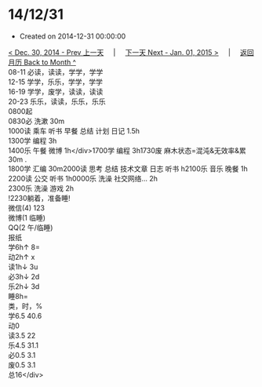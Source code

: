 # 14/12/31

* Created on 2014-12-31 00:00:00

[&lt; Dec. 30, 2014 - Prev 上一天](d30.md)     \|     [下一天 Next - Jan. 01, 2015 &gt;](../../2015/01/d01.md)     \|     [返回月历 Back to Month ^](index.md)   
08-11 必读，读读，学学，学学  
12-15 学学，乐乐，学学，学学  
16-19 学学，废学，读读，读读  
20-23 乐乐，读读，乐乐，乐乐  
0800起  
0830必 洗漱 30m  
1000读 乘车 听书 早餐 总结 计划 日记 1.5h  
1300学 编程 3h  
1400乐 午餐 微博 1h&lt;/div&gt;1700学 编程 3h1730废 麻木状态=混沌&无效率&累 30m .  
1800学 汇编 30m2000读 思考 总结 技术文章 日志 听书 h2100乐 音乐 晚餐 1h  
2200读 公交 听书 1h0000乐 洗澡 社交网络... 2h  
2300乐 洗澡 游戏 2h  
!2230躺着，准备睡!  
微信\(4\) 123  
微博\(1 临睡\)  
QQ\(2 午/临睡\)  
报纸  
学6h↑ 8=  
动2h↑ x  
读1h↓ 3u  
必3h↓ 2d  
乐2h↓ 3d  
睡8h=  
类，时，%  
学6.5 40.6  
动0  
读3.5 22  
乐4.5 31.1  
必0.5 3.1  
废0.5 3.1  
总16&lt;/div&gt;

